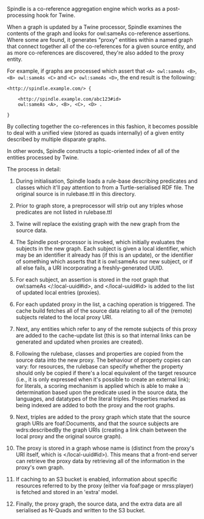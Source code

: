 Spindle is a co-reference aggregation engine which works as a
post-processing hook for Twine.

When a graph is updated by a Twine processor, Spindle examines the contents
of the graph and looks for owl:sameAs co-reference assertions. Where some are
found, it generates "proxy" entities within a named graph that connect
together all of the co-references for a given source entity, and as more
co-references are discovered, they're also added to the proxy entity.

For example, if graphs are processed which assert that `<A> owl:sameAs <B>`,
`<B> owl:sameAs <C>` and `<C> owl:sameAs <D>`, the end result is the following:

	<http://spindle.example.com/> {

  		<http://spindle.example.com/abc123#id>
    	owl:sameAs <A>, <B>, <C>, <D> .

	}

By collecting together the co-references in this fashion, it becomes
possible to deal with a unified view (stored as quads internally) of
a given entity described by multiple disparate graphs.

In other words, Spindle constructs a topic-oriented index of all of the
entities processed by Twine.

The process in detail:

1. During initialisation, Spindle loads a rule-base describing predicates
   and classes which it'll pay attention to from a Turtle-serialised RDF
   file. The original source is in rulebase.ttl in this directory.

2. Prior to graph store, a preprocessor will strip out any triples whose
   predicates are not listed in rulebase.ttl

3. Twine will replace the existing graph with the new graph from the source
   data.

4. The Spindle post-processor is invoked, which initially evaluates the
   subjects in the new graph. Each subject is given a local identifier,
   which may be an identifier it already has (if this is an update), or
   the identifier of something which asserts that it is owl:sameAs our
   new subject, or if all else fails, a URI incorporating a freshly-generated
   UUID.

5. For each subject, an assertion is stored in the root graph that
   <subject-uri> owl:sameAs </:local-uuid#id>, and </local-uuid#id> is added
   to the list of updated local entries (proxies).

6. For each updated proxy in the list, a caching operation is triggered. The
   cache build fetches all of the source data relating to all of the
   (remote) subjects related to the local proxy URI.

7. Next, any entities which refer to any of the remote subjects of this proxy
   are added to the cache-update list (this is so that internal links can
   be generated and updated when proxies are created). 

8. Following the rulebase, classes and properties are copied from the source
   data into the new proxy. The behaviour of property copies can vary: for
   resources, the rulebase can specify whether the property should only be
   copied if there's a local equivalent of the target resource (i.e., it is
   only expressed when it's possible to create an external link); for literals,
   a scoring mechanism is applied which is able to make a determination
   based upon the predicate used in the source data, the languages, and
   datatypes of the literal triples. Properties marked as being indexed are
   added to both the proxy and the root graphs.

9. Next, triples are added to the proxy graph which state that the source
   graph URIs are foaf:Documents, and that the source subjects are
   wdrs:describedBy the graph URIs (creating a link chain between the local
   proxy and the original source graph).

10. The proxy is stored in a graph whose name is </local-uuid> (distinct
    from the proxy's URI itself, which is </local-uuid#id>). This means that
    a front-end server can retrieve the proxy data by retrieving all of
    the information in the proxy's own graph.

11. If caching to an S3 bucket is enabled, information about specific
    resources referred to by the proxy (either via foaf:page or
    mrss:player) is fetched and stored in an 'extra' model.

12. Finally, the proxy graph, the source data, and the extra data are all
    serialised as N-Quads and written to the S3 bucket.
